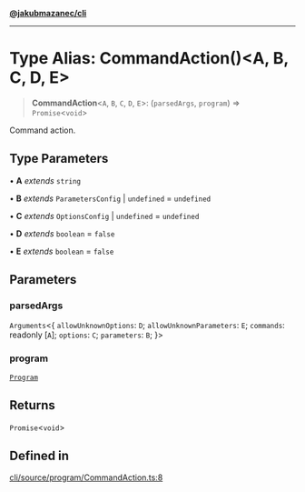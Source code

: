 [**@jakubmazanec/cli**](../README.md)

---

# Type Alias: CommandAction()\<A, B, C, D, E\>

> **CommandAction**\<`A`, `B`, `C`, `D`, `E`\>: (`parsedArgs`, `program`) => `Promise`\<`void`\>

Command action.

## Type Parameters

• **A** _extends_ `string`

• **B** _extends_ `ParametersConfig` \| `undefined` = `undefined`

• **C** _extends_ `OptionsConfig` \| `undefined` = `undefined`

• **D** _extends_ `boolean` = `false`

• **E** _extends_ `boolean` = `false`

## Parameters

### parsedArgs

`Arguments`\<\{ `allowUnknownOptions`: `D`; `allowUnknownParameters`: `E`; `commands`: readonly
[`A`]; `options`: `C`; `parameters`: `B`; \}\>

### program

[`Program`](../classes/Program.md)

## Returns

`Promise`\<`void`\>

## Defined in

[cli/source/program/CommandAction.ts:8](https://github.com/jakubmazanec/tools/blob/0633c96618f3c6692ade528aee0f27ac091468a5/packages/cli/source/program/CommandAction.ts#L8)
